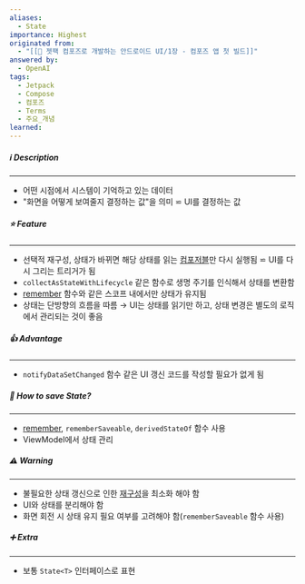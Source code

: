 ```yaml
---
aliases:
  - State
importance: Highest
originated from:
  - "[[📘 젯팩 컴포즈로 개발하는 안드로이드 UI/1장 - 컴포즈 앱 첫 빌드]]"
answered by:
  - OpenAI
tags:
  - Jetpack
  - Compose
  - 컴포즈
  - Terms
  - 주요_개념
learned:
---
```

##### ℹ️ Description
---
- 어떤 시점에서 시스템이 기억하고 있는 데이터
- "화면을 어떻게 보여줄지 결정하는 값"을 의미
  ⋍ UI를 결정하는 값

##### ⭐️ Feature
---
- 선택적 재구성, 상태가 바뀌면 해당 상태를 읽는 [컴포저블](컴포저블%20함수.md)만 다시 실행됨
  ⋍ UI를 다시 그리는 트리거가 됨
- `collectAsStateWithLifecycle` 같은 함수로 생명 주기를 인식해서 상태를 변환함
- [remember](remember.md) 함수와 같은 스코프 내에서만 상태가 유지됨
- 상태는 단방향의 흐름을 따름
  → UI는 상태를 읽기만 하고, 상태 변경은 별도의 로직에서 관리되는 것이 좋음

##### 👍 Advantage
---
- `notifyDataSetChanged` 함수 같은 UI 갱신 코드를 작성할 필요가 없게 됨

##### 💾 How to save State?
---
- [remember](remember.md), `rememberSaveable`, `derivedStateOf` 함수 사용
- ViewModel에서 상태 관리

##### ⚠️ Warning
---
- 불필요한 상태 갱신으로 인한 [재구성](재구성.md)을 최소화 해야 함
- UI와 상태를 분리해야 함
- 화면 회전 시 상태 유지 필요 여부를 고려해야 함(`rememberSaveable` 함수 사용)

##### ➕ Extra
---
- 보통 `State<T>` 인터페이스로 표현
